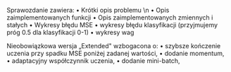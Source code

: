 Sprawozdanie zawiera:
• Krótki opis problemu \n
• Opis zaimplementowanych funkcji
• Opis zaimplementowanych zmiennych i stałych
• Wykresy błędu MSE 
• wykresy błędu klasyfikacji (przyjmujemy próg 0.5 dla klasyfikacji 0-1)
• wykresy wag


Nieobowiązkowa wersja „Extended" wzbogacona o:
• szybsze kończenie uczenia przy spadku MSE poniżej zadanej wartości,
• dodanie momentum,
• adaptacyjny współczynnik uczenia,
• dodanie mini-batch,

 
